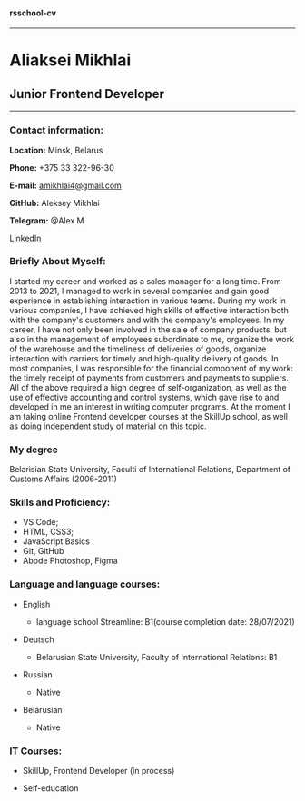 #### rsschool-cv

---

# Aliaksei Mikhlai

## Junior Frontend Developer

---

### Contact information:

**Location:** Minsk, Belarus

**Phone:** +375 33 322-96-30

**E-mail:** amikhlai4@gmail.com

**GitHub:** Aleksey Mikhlai

**Telegram:** @Alex M

[LinkedIn](https://www.linkedin.com/in/%D0%B0%D0%BB%D0%B5%D0%BA%D1%81%D0%B5%D0%B9-%D0%BC%D0%B8%D1%85%D0%BB%D0%B0%D0%B9-422128217/)

### Briefly About Myself:

I started my career and worked as a sales manager for a long time.
From 2013 to 2021, I managed to work in several companies and gain good experience in establishing interaction in various teams.
During my work in various companies, I have achieved high skills of effective interaction both with the company's customers and with the company's employees.
In my career, I have not only been involved in the sale of company products, but also in the management of employees subordinate to me, organize the work of the warehouse and the timeliness of deliveries of goods, organize interaction with carriers for timely and high-quality delivery of goods.
In most companies, I was responsible for the financial component of my work: the timely receipt of payments from customers and payments to suppliers.
All of the above required a high degree of self-organization, as well as the use of effective accounting and control systems, which gave rise to and developed in me an interest in writing computer programs.
At the moment I am taking online Frontend developer courses at the SkillUp school, as well as doing independent study of material on this topic.

### My degree

Belarisian State University, Faculti of International Relations, Department of Customs Affairs (2006-2011)

### Skills and Proficiency:

- VS Code;
- HTML, CSS3;
- JavaScript Basics
- Git, GitHub
- Abode Photoshop, Figma

### Language and language courses:

- English

  - language school Streamline: B1(course completion date: 28/07/2021)

- Deutsch

  - Belarusian State University, Faculty of International Relations: B1

- Russian

  - Native

- Belarusian

  - Native

### IT Courses:

- SkillUp, Frontend Developer (in process)

- Self-education
